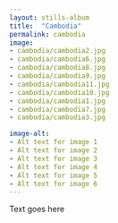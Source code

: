 ```yaml
---
layout: stills-album
title:  "Cambodia"
permalink: cambodia
image:
- cambodia/cambodia2.jpg
- cambodia/cambodia6.jpg
- cambodia/cambodia8.jpg
- cambodia/cambodia9.jpg
- cambodia/cambodia11.jpg
- cambodia/cambodia10.jpg
- cambodia/cambodia1.jpg
- cambodia/cambodia7.jpg
- cambodia/cambodia3.jpg

image-alt:
- Alt text for image 1
- Alt text for image 2
- Alt text for image 3
- Alt text for image 4
- Alt text for image 5
- Alt text for image 6
---
```


Text goes here